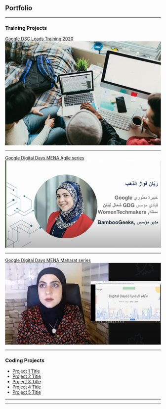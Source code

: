 ## Portfolio

---

### Training Projects

[Google DSC Leads Training 2020](https://developers.google.com/community/dsc)
<img src="images/dsc.jpg?raw=true"/>

---
[Google Digital Days MENA Agile series](https://www.youtube.com/watch?v=8HvrKsvFyLg&t=209s)
<img src="images/agile.png?raw=true"/>


---
[Google Digital Days MENA Maharat series](https://www.youtube.com/watch?v=62eMc6TTxf0&list=PLlqOXLg-GOqcKPvh1UlGz2Vjkt4FAhjNX)
<img src="images/maharat.png?raw=true"/>

---

### Coding Projects

- [Project 1 Title](http://example.com/)
- [Project 2 Title](http://example.com/)
- [Project 3 Title](http://example.com/)
- [Project 4 Title](http://example.com/)
- [Project 5 Title](http://example.com/)

---




---
<!--
<p style="font-size:11px">Page template forked from <a href="https://github.com/evanca/quick-portfolio">evanca</a></p>
 Remove above link if you don't want to attibute -->

